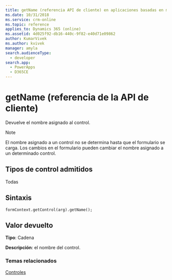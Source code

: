 ```yaml
---
title: getName (referencia API de cliente) en aplicaciones basadas en modelos | Microsoft Docs
ms.date: 10/31/2018
ms.service: crm-online
ms.topic: reference
applies_to: Dynamics 365 (online)
ms.assetid: 4d025f92-db16-440c-9f82-e40d71e09862
author: KumarVivek
ms.author: kvivek
manager: amyla
search.audienceType:
  - developer
search.app:
  - PowerApps
  - D365CE
---
```

# <a name="getname-client-api-reference"></a>getName (referencia de la API de cliente)



Devuelve el nombre asignado al control.

>[!NOTE]
>El nombre asignado a un control no se determina hasta que el formulario se carga. Los cambios en el formulario pueden cambiar el nombre asignado a un determinado control. 

## <a name="control-types-supported"></a>Tipos de control admitidos

Todas

## <a name="syntax"></a>Sintaxis

`formContext.getControl(arg).getName();`

## <a name="return-value"></a>Valor devuelto

**Tipo**: Cadena

**Descripción**: el nombre del control.

### <a name="related-topics"></a>Temas relacionados

[Controles](../controls.md)

